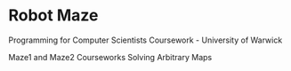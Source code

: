 # Robot Maze
Programming for Computer Scientists Coursework - University of Warwick

Maze1 and Maze2 Courseworks Solving Arbitrary Maps
